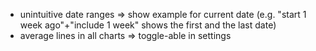- unintuitive date ranges => show example for current date (e.g. "start 1 week ago"+"include 1 week" shows the first and the last date)
- average lines in all charts => toggle-able in settings